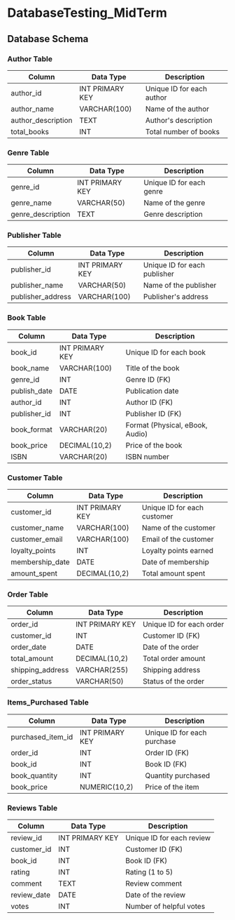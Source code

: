 # DatabaseTesting_MidTerm
## Database Schema

### Author Table

| Column       | Data Type      | Description                |
|--------------|----------------|----------------------------|
| author_id    | INT PRIMARY KEY| Unique ID for each author  |
| author_name  | VARCHAR(100)   | Name of the author         |
| author_description  | TEXT           | Author's description       |
| total_books  | INT            | Total number of books      |

### Genre Table

| Column    | Data Type      | Description                |
|-----------|----------------|----------------------------|
| genre_id  | INT PRIMARY KEY| Unique ID for each genre   |
| genre_name      | VARCHAR(50)   | Name of the genre          |
| genre_description | TEXT         | Genre description          |

### Publisher Table

| Column       | Data Type      | Description                |
|--------------|----------------|----------------------------|
| publisher_id | INT PRIMARY KEY| Unique ID for each publisher|
| publisher_name         | VARCHAR(50)   | Name of the publisher      |
| publisher_address      | VARCHAR(100)   | Publisher's address        |

### Book Table

| Column       | Data Type      | Description                |
|--------------|----------------|----------------------------|
| book_id      | INT PRIMARY KEY| Unique ID for each book    |
| book_name      | VARCHAR(100)   | Title of the book          |
| genre_id     | INT            | Genre ID (FK)              |
| publish_date | DATE           | Publication date           |
| author_id    | INT            | Author ID (FK)             |
| publisher_id | INT            | Publisher ID (FK)          |
| book_format       | VARCHAR(20)    | Format (Physical, eBook, Audio) |
| book_price        | DECIMAL(10,2)  | Price of the book          |
| ISBN         | VARCHAR(20)    | ISBN number                |

### Customer Table

| Column          | Data Type      | Description                |
|------------------|----------------|----------------------------|
| customer_id      | INT PRIMARY KEY| Unique ID for each customer|
| customer_name             | VARCHAR(100)   | Name of the customer       |
| customer_email            | VARCHAR(100)   | Email of the customer      |
| loyalty_points   | INT            | Loyalty points earned      |
| membership_date  | DATE           | Date of membership         |
| amount_spent     | DECIMAL(10,2)  | Total amount spent         |

### Order Table

| Column           | Data Type      | Description                |
|------------------|----------------|----------------------------|
| order_id         | INT PRIMARY KEY| Unique ID for each order   |
| customer_id      | INT            | Customer ID (FK)           |
| order_date       | DATE           | Date of the order          |
| total_amount     | DECIMAL(10,2)  | Total order amount         |
| shipping_address | VARCHAR(255)   | Shipping address           |
| order_status     | VARCHAR(50)    | Status of the order        |

### Items_Purchased Table

| Column           | Data Type      | Description                |
|------------------|----------------|----------------------------|
| purchased_item_id| INT PRIMARY KEY| Unique ID for each purchase|
| order_id         | INT            | Order ID (FK)              |
| book_id          | INT            | Book ID (FK)               |
| book_quantity         | INT            | Quantity purchased         |
| book_price            | NUMERIC(10,2)  | Price of the item          |

### Reviews Table

| Column       | Data Type      | Description                |
|--------------|----------------|----------------------------|
| review_id    | INT PRIMARY KEY| Unique ID for each review  |
| customer_id  | INT            | Customer ID (FK)           |
| book_id      | INT            | Book ID (FK)               |
| rating       | INT | Rating (1 to 5)|
| comment      | TEXT           | Review comment             |
| review_date  | DATE           | Date of the review         |
| votes        | INT            | Number of helpful votes    |

